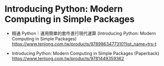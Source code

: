 # Introducing Python: Modern Computing in Simple Packages

- 精通 Python｜運用簡單的套件進行現代運算 (Introducing Python: Modern Computing in Simple Packages) 
https://www.tenlong.com.tw/products/9789863477310?list_name=trs-t

- Introducing Python: Modern Computing in Simple Packages (Paperback)
https://www.tenlong.com.tw/products/9781449359362
